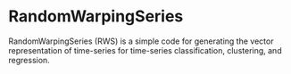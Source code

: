 # RandomWarpingSeries
RandomWarpingSeries (RWS) is a simple code for generating the vector representation of time-series for time-series classification, clustering, and regression. 
